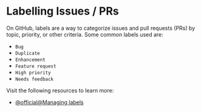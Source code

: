 # Labelling Issues / PRs

On GitHub, labels are a way to categorize issues and pull requests (PRs) by topic, priority, or other criteria. Some common labels used are:

- `Bug`
- `Duplicate`
- `Enhancement`
- `Feature request`
- `High priority`
- `Needs feedback`

Visit the following resources to learn more:

- [@official@Managing labels](https://docs.github.com/en/issues/using-labels-and-milestones-to-track-work/managing-labels)